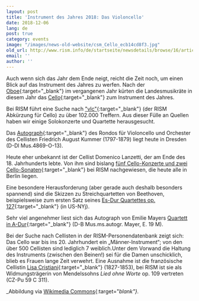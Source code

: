 ```yaml
---
layout: post
title: 'Instrument des Jahres 2018: Das Violoncello'
date: 2018-12-06
lang: de
post: true
category: events
image: "/images/news-old-website/csm_Cello_ecb14cd8f3.jpg"
old_url: http://www.rism.info/de/startseite/newsdetails/browse/16/article/64/instrument-of-the-year-2018-the-cello.html
email: ''
author: ''
---
```


Auch wenn sich das Jahr dem Ende neigt, reicht die Zeit noch, um einen Blick auf das Instrument des Jahres zu werfen. Nach der [Oboe](/in_the_news/2017/10/02/the-oboe-instrument-of-the-year.html){:target="_blank"} im vergangenen Jahr kürten die Landesmusikräte in diesem Jahr das [Cello](https://www.instrument-des-jahres.de/){:target="_blank"} zum Instrument des Jahres.

Bei RISM führt eine Suche nach ["vlc"](https://opac.rism.info/search?View=rism&q=vlc&Language=en){:target="_blank"} (der RISM Abkürzung für Cello) zu über 102.000 Treffern. Aus dieser Fülle an Quellen haben wir einige Solokonzerte und Quartette herausgesucht.

Das [Autograph](https://opac.rism.info/search?id=211010028&View=rism){:target="_blank"} des Rondos für Violoncello und Orchester des Cellisten Friedrich August Kummer (1797-1879) liegt heute in Dresden (D-Dl Mus.4869-O-13).

Heute eher unbekannt ist der Cellist Domenico Lanzetti, der am Ende des 18. Jahrhunderts lebte. Von ihm sind bislang [fünf Cello-Konzerte und zwei Cello-Sonaten](https://opac.rism.info/metaopac/perma.do?v=rism&q=-1%3d%22pe30074717%22){:target="_blank"} bei RISM nachgewiesen, die heute alle in Berlin liegen.

Eine besondere Herausforderung (aber gerade auch deshalb besonders spannend) sind die Skizzen zu Streichquartetten von Beethoven, beispielsweise zum ersten Satz seines [Es-Dur Quartettes op. 127](https://opac.rism.info/search?id=900003594&View=rism){:target="_blank"} (in US-NYj).

Sehr viel angenehmer liest sich das Autograph von Emilie Mayers [Quartett in A-Dur](https://opac.rism.info/search?id=464000310&View=rism){:target="_blank"} (D-B Mus.ms.autogr. Mayer, E. 19 M).

Bei der Suche nach Cellisten in der RISM-Personendatenbank zeigt sich: Das Cello war bis ins 20. Jahrhundert ein „Männer-Instrument“; von den über 500 Cellisten sind lediglich 7 weiblich.Unter dem Vorwand die Haltung des Instruments (zwischen den Beinen!) sei für die Damen unschicklich, blieb es Frauen lange Zeit verwehrt. Eine Ausnahme ist die französische Cellistin [Lisa Cristiani](https://opac.rism.info/search?id=550503869&View=rism){:target="_blank"} (1827-1853), bei RISM ist sie als Widmungsträgerin von Mendelssohns _Lied ohne Worte_ op. 109 vertreten (CZ-Pu 59 C 311).

_Abbildung via [Wikimedia Commons](https://de.wikipedia.org/wiki/Datei:Cello_study.jpg){:target="_blank"}._
